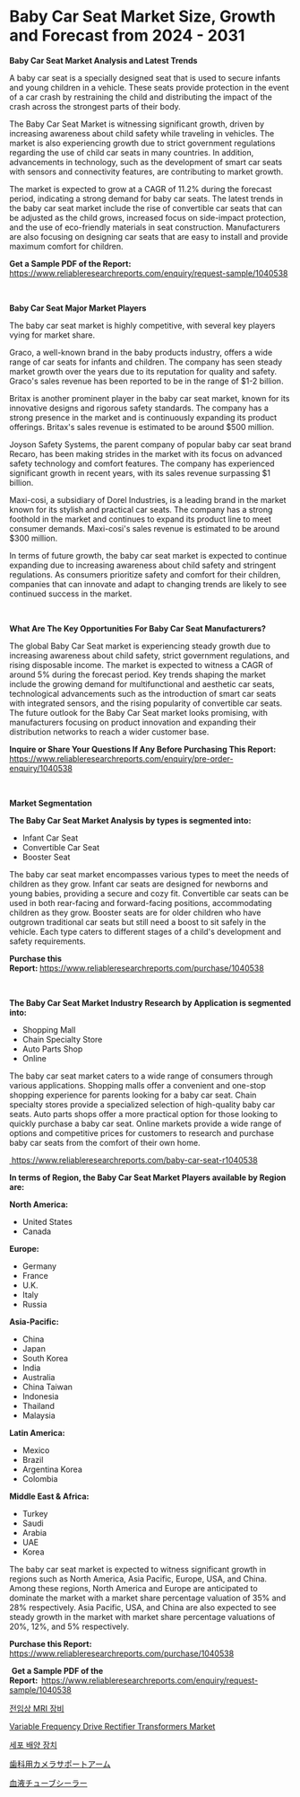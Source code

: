 <p><h1>Baby Car Seat Market Size, Growth and Forecast from 2024 - 2031</h1></p><p><strong>Baby Car Seat Market Analysis and Latest Trends</strong></p>
<p><p>A baby car seat is a specially designed seat that is used to secure infants and young children in a vehicle. These seats provide protection in the event of a car crash by restraining the child and distributing the impact of the crash across the strongest parts of their body.</p><p>The Baby Car Seat Market is witnessing significant growth, driven by increasing awareness about child safety while traveling in vehicles. The market is also experiencing growth due to strict government regulations regarding the use of child car seats in many countries. In addition, advancements in technology, such as the development of smart car seats with sensors and connectivity features, are contributing to market growth.</p><p>The market is expected to grow at a CAGR of 11.2% during the forecast period, indicating a strong demand for baby car seats. The latest trends in the baby car seat market include the rise of convertible car seats that can be adjusted as the child grows, increased focus on side-impact protection, and the use of eco-friendly materials in seat construction. Manufacturers are also focusing on designing car seats that are easy to install and provide maximum comfort for children.</p></p>
<p><strong>Get a Sample PDF of the Report:&nbsp;</strong> <a href="https://www.reliableresearchreports.com/enquiry/request-sample/1040538">https://www.reliableresearchreports.com/enquiry/request-sample/1040538</a></p>
<p>&nbsp;</p>
<p><strong>Baby Car Seat Major Market Players</strong></p>
<p><p>The baby car seat market is highly competitive, with several key players vying for market share. </p><p>Graco, a well-known brand in the baby products industry, offers a wide range of car seats for infants and children. The company has seen steady market growth over the years due to its reputation for quality and safety. Graco's sales revenue has been reported to be in the range of $1-2 billion.</p><p>Britax is another prominent player in the baby car seat market, known for its innovative designs and rigorous safety standards. The company has a strong presence in the market and is continuously expanding its product offerings. Britax's sales revenue is estimated to be around $500 million.</p><p>Joyson Safety Systems, the parent company of popular baby car seat brand Recaro, has been making strides in the market with its focus on advanced safety technology and comfort features. The company has experienced significant growth in recent years, with its sales revenue surpassing $1 billion.</p><p>Maxi-cosi, a subsidiary of Dorel Industries, is a leading brand in the market known for its stylish and practical car seats. The company has a strong foothold in the market and continues to expand its product line to meet consumer demands. Maxi-cosi's sales revenue is estimated to be around $300 million.</p><p>In terms of future growth, the baby car seat market is expected to continue expanding due to increasing awareness about child safety and stringent regulations. As consumers prioritize safety and comfort for their children, companies that can innovate and adapt to changing trends are likely to see continued success in the market.</p></p>
<p>&nbsp;</p>
<p><strong>What Are The Key Opportunities For Baby Car Seat Manufacturers?</strong></p>
<p><p>The global Baby Car Seat market is experiencing steady growth due to increasing awareness about child safety, strict government regulations, and rising disposable income. The market is expected to witness a CAGR of around 5% during the forecast period. Key trends shaping the market include the growing demand for multifunctional and aesthetic car seats, technological advancements such as the introduction of smart car seats with integrated sensors, and the rising popularity of convertible car seats. The future outlook for the Baby Car Seat market looks promising, with manufacturers focusing on product innovation and expanding their distribution networks to reach a wider customer base.</p></p>
<p><strong>Inquire or Share Your Questions If Any Before Purchasing This Report:</strong> <a href="https://www.reliableresearchreports.com/enquiry/pre-order-enquiry/1040538">https://www.reliableresearchreports.com/enquiry/pre-order-enquiry/1040538</a></p>
<p>&nbsp;</p>
<p><strong>Market Segmentation</strong></p>
<p><strong>The Baby Car Seat Market Analysis by types is segmented into:</strong></p>
<p><ul><li>Infant Car Seat</li><li>Convertible Car Seat</li><li>Booster Seat</li></ul></p>
<p><p>The baby car seat market encompasses various types to meet the needs of children as they grow. Infant car seats are designed for newborns and young babies, providing a secure and cozy fit. Convertible car seats can be used in both rear-facing and forward-facing positions, accommodating children as they grow. Booster seats are for older children who have outgrown traditional car seats but still need a boost to sit safely in the vehicle. Each type caters to different stages of a child's development and safety requirements.</p></p>
<p><strong>Purchase this Report:&nbsp;</strong><a href="https://www.reliableresearchreports.com/purchase/1040538">https://www.reliableresearchreports.com/purchase/1040538</a></p>
<p>&nbsp;</p>
<p><strong>The Baby Car Seat Market Industry Research by Application is segmented into:</strong></p>
<p><ul><li>Shopping Mall</li><li>Chain Specialty Store</li><li>Auto Parts Shop</li><li>Online</li></ul></p>
<p><p>The baby car seat market caters to a wide range of consumers through various applications. Shopping malls offer a convenient and one-stop shopping experience for parents looking for a baby car seat. Chain specialty stores provide a specialized selection of high-quality baby car seats. Auto parts shops offer a more practical option for those looking to quickly purchase a baby car seat. Online markets provide a wide range of options and competitive prices for customers to research and purchase baby car seats from the comfort of their own home.</p></p>
<p><a href="https://www.reliableresearchreports.com/baby-car-seat-r1040538">&nbsp;https://www.reliableresearchreports.com/baby-car-seat-r1040538</a></p>
<p><strong>In terms of Region, the Baby Car Seat Market Players available by Region are:</strong></p>
<p>
    <p> <strong> North America: </strong>
        <ul>
            <li>United States</li>
            <li>Canada</li>
        </ul>
        </p> 
    <p> <strong> Europe: </strong>
        <ul>
            <li>Germany</li>
            <li>France</li>
            <li>U.K.</li>
            <li>Italy</li>
            <li>Russia</li>
        </ul>
        </p> 
    <p> <strong> Asia-Pacific: </strong>
        <ul>
            <li>China</li>
            <li>Japan</li>
            <li>South Korea</li>
            <li>India</li>
            <li>Australia</li>
            <li>China Taiwan</li>
            <li>Indonesia</li>
            <li>Thailand</li>
            <li>Malaysia</li>
        </ul>
        </p> 
    <p> <strong> Latin America: </strong>
        <ul>
            <li>Mexico</li>
            <li>Brazil</li>
            <li>Argentina Korea</li>
            <li>Colombia</li>
        </ul>
        </p> 
    <p> <strong> Middle East & Africa: </strong>
        <ul>
            <li>Turkey</li>
            <li>Saudi</li>
            <li>Arabia</li>
            <li>UAE</li>
            <li>Korea</li>
        </ul>
    </p>
    </p>
<p><p>The baby car seat market is expected to witness significant growth in regions such as North America, Asia Pacific, Europe, USA, and China. Among these regions, North America and Europe are anticipated to dominate the market with a market share percentage valuation of 35% and 28% respectively. Asia Pacific, USA, and China are also expected to see steady growth in the market with market share percentage valuations of 20%, 12%, and 5% respectively.</p></p>
<p><strong>Purchase this Report: </strong><a href="https://www.reliableresearchreports.com/purchase/1040538">https://www.reliableresearchreports.com/purchase/1040538</a></p>
<p>&nbsp;<strong>Get a Sample PDF of the Report:&nbsp;&nbsp;</strong><a href="https://www.reliableresearchreports.com/enquiry/request-sample/1040538">https://www.reliableresearchreports.com/enquiry/request-sample/1040538</a></p>
<p><strong></strong></p>
<p><p><a href="https://github.com/sarassiksa/Market-Research-Report-List-1/blob/main/2566905127224.md">전임상 MRI 장비</a></p><p><a href="https://github.com/AnnChovey2023/Market-Research-Report-List-1/blob/main/variable-frequency-drive-rectifier-transformers-market.md">Variable Frequency Drive Rectifier Transformers Market</a></p><p><a href="https://github.com/LoganRew1964/Market-Research-Report-List-1/blob/main/4670496127225.md">세포 배양 장치</a></p><p><a href="https://github.com/decker5351/Market-Research-Report-List-1/blob/main/5853360120167.md">歯科用カメラサポートアーム</a></p><p><a href="https://github.com/tubbs463/Market-Research-Report-List-1/blob/main/9394189120168.md">血液チューブシーラー</a></p></p>